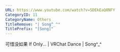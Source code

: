 ```yaml
---
URL: https://www.youtube.com/watch?v=5DEkEaQ0NFY
CategoryID: 11
CategoryName: Others
TitleRemove: "| Song^_^"
TitlePrefix: "[Song]"
---
```


可惜没如果 If Only... | VRChat Dance | Song^_^
